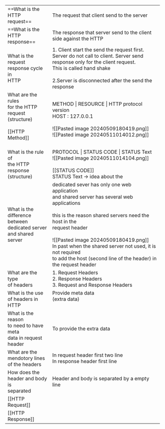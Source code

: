 
|                                                                                                      |                                                                                                                                                                                                                                                                                                                                                                   |
| ---------------------------------------------------------------------------------------------------- | ----------------------------------------------------------------------------------------------------------------------------------------------------------------------------------------------------------------------------------------------------------------------------------------------------------------------------------------------------------------- |
| ==What is the HTTP <br>request==                                                                     | The request that client send to the server                                                                                                                                                                                                                                                                                                                        |
| ==What is the HTTP <br>response==                                                                    | The response that server send to the client side against the HTTP                                                                                                                                                                                                                                                                                                 |
| What is the request<br>response cycle in <br>HTTP                                                    | 1. Client start the send the request first. Server do not call to client. Server send response only for the client request.<br>This is called hand shake<br><br>2.Server is disconnected after the send the response                                                                                                                                              |
| What are the rules<br>for the HTTP <br>request<br>(structure)        <br><br>[[HTTP Method]]<br><br> | METHOD \| RESOURCE \| HTTP protocol version<br>HOST : 127.0.0.1 <br><br>![[Pasted image 20240509180419.png]]<br>   ![[Pasted image 20240511014012.png]]                                                                                                                                                                                                           |
| What is the rule of <br>the HTTP response<br>(structure)                                             | PROTOCOL \| STATUS CODE \| STATUS Text<br>![[Pasted image 20240511014104.png]]<br><br>[[STATUS CODE]]<br>STATUS Text -> idea about the                                                                                                                                                                                                                            |
| What is the <br>difference between<br>dedicated server<br>and shared server                          | dedicated  sever has only one web application <br>and shared server has several web applications<br><br>this is the reason shared servers need the host in the <br>request header<br><br>![[Pasted image 20240509180419.png]]<br>In past when the shared server not used, it is not required<br>to add the host (second line of the header) in the request header |
| What are the type <br>of headers                                                                     | 1. Request Headers<br>2. Response Headers<br>3. Request and Response Headers                                                                                                                                                                                                                                                                                      |
| What is the use of headers in HTTP                                                                   | Provide meta data<br>(extra data)<br><br>                                                                                                                                                                                                                                                                                                                         |
| What is the reason<br>to need to  have meta <br>data in request header                               | To provide the extra data                                                                                                                                                                                                                                                                                                                                         |
| What are the <br>mendotory  lines <br>of the headers                                                 | In request header first two line<br>In response header first line                                                                                                                                                                                                                                                                                                 |
| How does the <br>header and body is<br>separated                                                     | Header and body is separated by a empty line                                                                                                                                                                                                                                                                                                                      |
| [[HTTP Request]]                                                                                     |                                                                                                                                                                                                                                                                                                                                                                   |
| [[HTTP Response]]                                                                                    |                                                                                                                                                                                                                                                                                                                                                                   |
